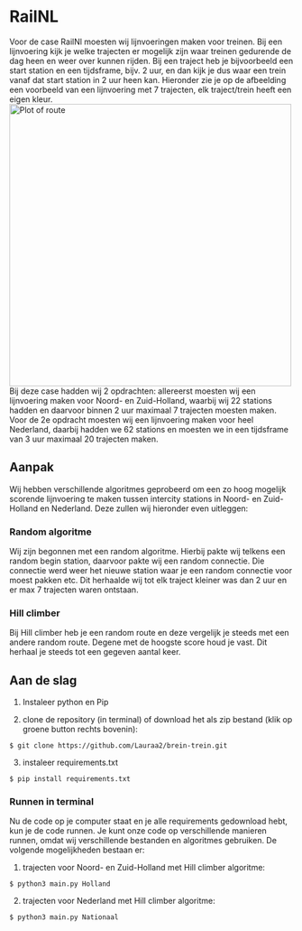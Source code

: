 # RailNL

Voor de case RailNl moesten wij lijnvoeringen maken voor treinen. Bij een lijnvoering kijk je welke trajecten er mogelijk zijn waar treinen gedurende de dag heen en weer over kunnen rijden. Bij een traject heb je bijvoorbeeld een start station en een tijdsframe, bijv. 2 uur, en dan kijk je dus waar een trein vanaf dat start station in 2 uur heen kan. Hieronder zie je op de afbeelding een voorbeeld van een lijnvoering met 7 trajecten, elk traject/trein heeft een eigen kleur. 
<img width="500" alt="Plot of route" src="https://user-images.githubusercontent.com/58465462/122235142-c0940900-cebd-11eb-961f-99445da0263c.png">
Bij deze case hadden wij 2 opdrachten: allereerst moesten wij een lijnvoering maken voor Noord- en Zuid-Holland, waarbij wij 22 stations hadden en daarvoor binnen 2 uur maximaal 7 trajecten moesten maken. Voor de 2e opdracht moesten wij een lijnvoering maken voor heel Nederland, daarbij hadden we 62 stations en moesten we in een tijdsframe van 3 uur maximaal 20 trajecten maken.


## Aanpak
Wij hebben verschillende algoritmes geprobeerd om een zo hoog mogelijk scorende lijnvoering te maken tussen intercity stations in Noord- en Zuid-Holland en Nederland. Deze zullen wij hieronder even uitleggen:


### Random algoritme
Wij zijn begonnen met een random algoritme. Hierbij pakte wij telkens een random begin station, daarvoor pakte wij een random connectie. Die connectie werd weer het nieuwe station waar je een random connectie voor moest pakken etc. Dit herhaalde wij tot elk traject kleiner was dan 2 uur en er max 7 trajecten waren ontstaan.


### Hill climber
Bij Hill climber heb je een random route en deze vergelijk je steeds met een andere random route. Degene met de hoogste score houd je vast. Dit herhaal je steeds tot een gegeven aantal keer.


## Aan de slag 

1. Instaleer python en Pip

2. clone de repository (in terminal) of download het als zip bestand (klik op groene button rechts bovenin):
```
$ git clone https://github.com/Lauraa2/brein-trein.git
```

3. instaleer requirements.txt
```
$ pip install requirements.txt
```


### Runnen in terminal
Nu de code op je computer staat en je alle requirements gedownload hebt, kun je de code runnen. Je kunt onze code op verschillende manieren runnen, omdat wij verschillende bestanden en algoritmes gebruiken. De volgende mogelijkheden bestaan er:

1. trajecten voor Noord- en Zuid-Holland met Hill climber algoritme:
```
$ python3 main.py Holland
```

2. trajecten voor Nederland met Hill climber algoritme:
```
$ python3 main.py Nationaal
```